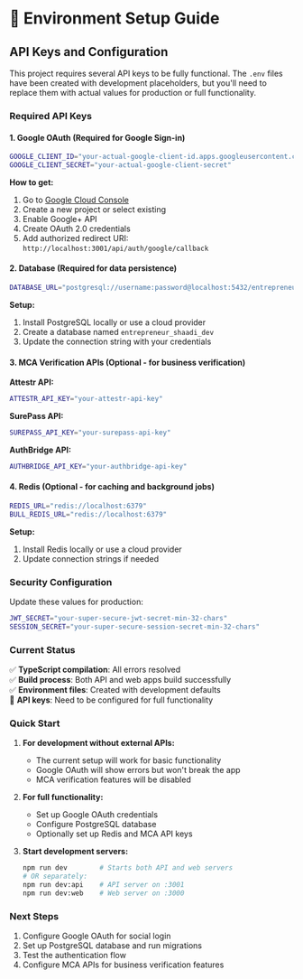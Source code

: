 # 🔑 Environment Setup Guide

## API Keys and Configuration

This project requires several API keys to be fully functional. The `.env` files have been created with development placeholders, but you'll need to replace them with actual values for production or full functionality.

### Required API Keys

#### 1. Google OAuth (Required for Google Sign-in)
```bash
GOOGLE_CLIENT_ID="your-actual-google-client-id.apps.googleusercontent.com"
GOOGLE_CLIENT_SECRET="your-actual-google-client-secret"
```

**How to get:**
1. Go to [Google Cloud Console](https://console.cloud.google.com/)
2. Create a new project or select existing
3. Enable Google+ API
4. Create OAuth 2.0 credentials
5. Add authorized redirect URI: `http://localhost:3001/api/auth/google/callback`

#### 2. Database (Required for data persistence)
```bash
DATABASE_URL="postgresql://username:password@localhost:5432/entrepreneur_shaadi_dev"
```

**Setup:**
1. Install PostgreSQL locally or use a cloud provider
2. Create a database named `entrepreneur_shaadi_dev`
3. Update the connection string with your credentials

#### 3. MCA Verification APIs (Optional - for business verification)

**Attestr API:**
```bash
ATTESTR_API_KEY="your-attestr-api-key"
```

**SurePass API:**
```bash
SUREPASS_API_KEY="your-surepass-api-key" 
```

**AuthBridge API:**
```bash
AUTHBRIDGE_API_KEY="your-authbridge-api-key"
```

#### 4. Redis (Optional - for caching and background jobs)
```bash
REDIS_URL="redis://localhost:6379"
BULL_REDIS_URL="redis://localhost:6379"
```

**Setup:**
1. Install Redis locally or use a cloud provider
2. Update connection strings if needed

### Security Configuration

Update these values for production:

```bash
JWT_SECRET="your-super-secure-jwt-secret-min-32-chars"
SESSION_SECRET="your-super-secure-session-secret-min-32-chars"
```

### Current Status

✅ **TypeScript compilation**: All errors resolved  
✅ **Build process**: Both API and web apps build successfully  
✅ **Environment files**: Created with development defaults  
🔄 **API keys**: Need to be configured for full functionality  

### Quick Start

1. **For development without external APIs:**
   - The current setup will work for basic functionality
   - Google OAuth will show errors but won't break the app
   - MCA verification features will be disabled

2. **For full functionality:**
   - Set up Google OAuth credentials
   - Configure PostgreSQL database
   - Optionally set up Redis and MCA API keys

3. **Start development servers:**
   ```bash
   npm run dev        # Starts both API and web servers
   # OR separately:
   npm run dev:api    # API server on :3001
   npm run dev:web    # Web server on :3000
   ```

### Next Steps

1. Configure Google OAuth for social login
2. Set up PostgreSQL database and run migrations
3. Test the authentication flow
4. Configure MCA APIs for business verification features